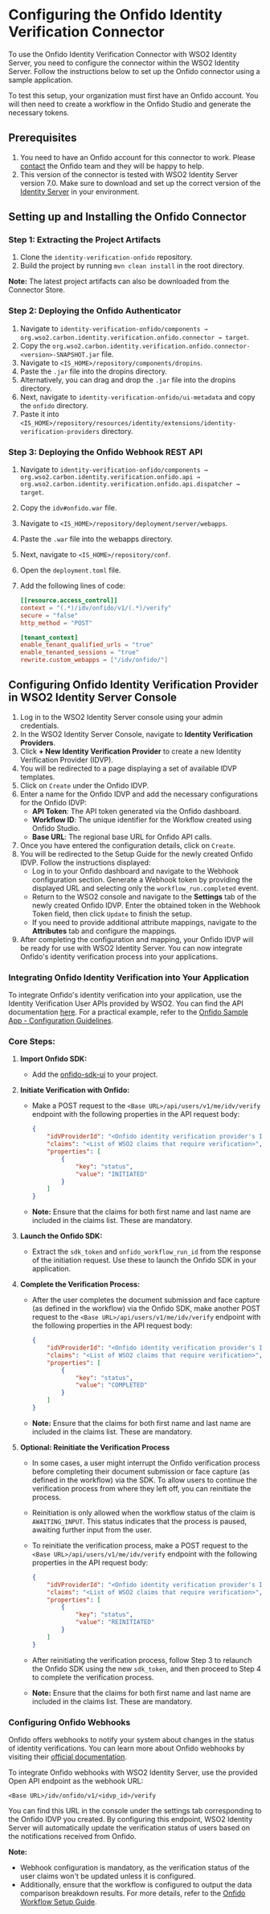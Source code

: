 # Configuring the Onfido Identity Verification Connector

To use the Onfido Identity Verification Connector with WSO2 Identity Server, you need to configure the connector within 
the WSO2 Identity Server. Follow the instructions below to set up the Onfido connector using a 
sample application.

To test this setup, your organization must first have an Onfido account. You will then need to create 
a workflow in the Onfido Studio and generate the necessary tokens.

## Prerequisites

1. You need to have an Onfido account for this connector to work. 
Please [contact](https://www.evidentid.com/contact-sales/) the Onfido team and they will be happy to help.
2. This version of the connector is tested with WSO2 Identity Server version 7.0. 
Make sure to download and set up the correct version of the
[Identity Server](https://wso2.com/identity-and-access-management) in your environment.

## Setting up and Installing the Onfido Connector

### Step 1: Extracting the Project Artifacts

1. Clone the `identity-verification-onfido` repository.
2. Build the project by running `mvn clean install` in the root directory.

**Note:** The latest project artifacts can also be downloaded from the Connector Store.

### Step 2: Deploying the Onfido Authenticator

1. Navigate to `identity-verification-onfido/components → org.wso2.carbon.identity.verification.onfido.connector → target`.
2. Copy the `org.wso2.carbon.identity.verification.onfido.connector-<version>-SNAPSHOT.jar` file.
3. Navigate to `<IS_HOME>/repository/components/dropins`.
4. Paste the `.jar` file into the dropins directory.
5. Alternatively, you can drag and drop the `.jar` file into the dropins directory.
6. Next, navigate to `identity-verification-onfido/ui-metadata` and copy the `onfido` directory.
7. Paste it into `<IS_HOME>/repository/resources/identity/extensions/identity-verification-providers` directory.

### Step 3: Deploying the Onfido Webhook REST API

1. Navigate to `identity-verification-onfido/components → org.wso2.carbon.identity.verification.onfido.api → org.wso2.carbon.identity.verification.onfido.api.dispatcher → target`.
2. Copy the `idv#onfido.war` file.
3. Navigate to `<IS_HOME>/repository/deployment/server/webapps`.
4. Paste the `.war` file into the webapps directory.
5. Next, navigate to `<IS_HOME>/repository/conf`.
6. Open the `deployment.toml` file.
7. Add the following lines of code:

    ```toml
    [[resource.access_control]]
    context = "(.*)/idv/onfido/v1/(.*)/verify"
    secure = "false"
    http_method = "POST"

    [tenant_context]
    enable_tenant_qualified_urls = "true"
    enable_tenanted_sessions = "true"
    rewrite.custom_webapps = ["/idv/onfido/"]
    ```

## Configuring Onfido Identity Verification Provider in WSO2 Identity Server Console

1. Log in to the WSO2 Identity Server console using your admin credentials.
2. In the WSO2 Identity Server Console, navigate to **Identity Verification Providers**.
3. Click **+ New Identity Verification Provider** to create a new Identity Verification Provider (IDVP).
4. You will be redirected to a page displaying a set of available IDVP templates.
5. Click on `Create` under the Onfido IDVP.
6. Enter a name for the Onfido IDVP and add the necessary configurations for the Onfido IDVP:
   - **API Token**: The API token generated via the Onfido dashboard.
   - **Workflow ID**: The unique identifier for the Workflow created using Onfido Studio.
   - **Base URL**: The regional base URL for Onfido API calls.
7. Once you have entered the configuration details, click on `Create`.
8. You will be redirected to the Setup Guide for the newly created Onfido IDVP. Follow the instructions displayed:
   - Log in to your Onfido dashboard and navigate to the Webhook configuration section. Generate a Webhook token by 
   providing the displayed URL and selecting only the `workflow_run.completed` event.
   - Return to the WSO2 console and navigate to the **Settings** tab of the newly created Onfido IDVP. 
   Enter the obtained token in the Webhook Token field, then click `Update` to finish the setup.
   - If you need to provide additional attribute mappings, navigate to the **Attributes** tab and 
   configure the mappings.
9. After completing the configuration and mapping, your Onfido IDVP will be ready for use with WSO2 Identity Server. 
You can now integrate Onfido's identity verification process into your applications.

### Integrating Onfido Identity Verification into Your Application

To integrate Onfido's identity verification into your application, use the Identity Verification User APIs provided 
by WSO2. You can find the API documentation [here](https://github.com/wso2/identity-api-user/blob/master/components/org.wso2.carbon.identity.api.user.idv/org.wso2.carbon.identity.api.user.idv.v1/src/main/resources/idv.yaml).
For a practical example, refer to the [Onfido Sample App - Configuration Guidelines](samples/react-sample-app/README.md).

### Core Steps:

1. **Import Onfido SDK:**
   - Add the [onfido-sdk-ui](https://github.com/onfido/onfido-sdk-ui) to your project.

2. **Initiate Verification with Onfido:**
   - Make a POST request to the `<Base URL>/api/users/v1/me/idv/verify` endpoint with the following properties in the 
   API request body:

     ```json
     {
         "idVProviderId": "<Onfido identity verification provider's ID>",
         "claims": "<List of WSO2 claims that require verification>",
         "properties": [
             {
                 "key": "status",
                 "value": "INITIATED"
             }
         ]
     }
   - **Note:** Ensure that the claims for both first name and last name are included in the claims list. These are mandatory.

3. **Launch the Onfido SDK:**

   - Extract the `sdk_token` and `onfido_workflow_run_id` from the response of the initiation request. 
   Use these to launch the Onfido SDK in your application.

4. **Complete the Verification Process:**

   - After the user completes the document submission and face capture (as defined in the workflow) via the Onfido SDK, 
   make another POST request to the `<Base URL>/api/users/v1/me/idv/verify` endpoint with the following properties in the API request body:

      ```json
      {
          "idVProviderId": "<Onfido identity verification provider's ID>",
          "claims": "<List of WSO2 claims that require verification>",
          "properties": [
              {
                  "key": "status",
                  "value": "COMPLETED"
              }
          ]
      }
   - **Note:** Ensure that the claims for both first name and last name are included in the claims list. These are mandatory.


5. **Optional: Reinitiate the Verification Process**

   - In some cases, a user might interrupt the Onfido verification process before completing their 
   document submission or face capture (as defined in the workflow) via the SDK. To allow users to continue the 
   verification process from where they left off, you can reinitiate the process.
   - Reinitiation is only allowed when the workflow status of the claim is `AWAITING_INPUT`. 
   This status indicates that the process is paused, awaiting further input from the user.
   - To reinitiate the verification process, make a POST request to the `<Base URL>/api/users/v1/me/idv/verify` 
   endpoint with the following properties in the API request body:

     ```json
     {
         "idVProviderId": "<Onfido identity verification provider's ID>",
         "claims": "<List of WSO2 claims that require verification>",
         "properties": [
             {
                 "key": "status",
                 "value": "REINITIATED"
             }
         ]
     }
     ```

   - After reinitiating the verification process, follow Step 3 to relaunch the Onfido SDK using the new `sdk_token`, and then proceed to Step 4 to complete the verification process.
   - **Note:** Ensure that the claims for both first name and last name are included in the claims list. These are mandatory.


### Configuring Onfido Webhooks

Onfido offers webhooks to notify your system about changes in the status of identity verifications. 
You can learn more about Onfido webhooks by visiting their [official documentation](https://documentation.onfido.com/#about-webhooks).

To integrate Onfido webhooks with WSO2 Identity Server, use the provided Open API endpoint as the webhook URL:

`<Base URL>/idv/onfido/v1/<idvp_id>/verify`

You can find this URL in the console under the settings tab corresponding to the Onfido IDVP you created. 
By configuring this endpoint, WSO2 Identity Server will automatically update the verification status of users based on the notifications received from Onfido.

**Note:** 
- Webhook configuration is mandatory, as the verification status of the user claims won't be updated unless it is configured.
- Additionally, ensure that the workflow is configured to output the data comparison breakdown results. For more details, refer to the [Onfido Workflow Setup Guide](onfido-setup-guide.md).
